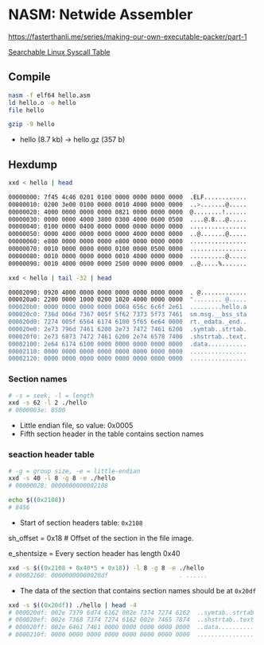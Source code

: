 # NASM: Netwide Assembler

https://fasterthanli.me/series/making-our-own-executable-packer/part-1

[Searchable Linux Syscall Table](https://filippo.io/linux-syscall-table/)


## Compile

```bash
nasm -f elf64 hello.asm
ld hello.o -o hello
file hello
```


```bash
gzip -9 hello
```
- hello (8.7 kb) -> hello.gz (357 b)

## Hexdump

```bash
xxd < hello | head
```
```bash
00000000: 7f45 4c46 0201 0100 0000 0000 0000 0000  .ELF............
00000010: 0200 3e00 0100 0000 0010 4000 0000 0000  ..>.......@.....
00000020: 4000 0000 0000 0000 0821 0000 0000 0000  @........!......
00000030: 0000 0000 4000 3800 0300 4000 0600 0500  ....@.8...@.....
00000040: 0100 0000 0400 0000 0000 0000 0000 0000  ................
00000050: 0000 4000 0000 0000 0000 4000 0000 0000  ..@.......@.....
00000060: e800 0000 0000 0000 e800 0000 0000 0000  ................
00000070: 0010 0000 0000 0000 0100 0000 0500 0000  ................
00000080: 0010 0000 0000 0000 0010 4000 0000 0000  ..........@.....
00000090: 0010 4000 0000 0000 2500 0000 0000 0000  ..@.....%.......
```

```bash
xxd < hello | tail -32 | head
```
```bash
00002090: 0920 4000 0000 0000 0000 0000 0000 0000  . @.............
000020a0: 2200 0000 1000 0200 1020 4000 0000 0000  "........ @.....
000020b0: 0000 0000 0000 0000 0068 656c 6c6f 2e61  .........hello.a
000020c0: 736d 006d 7367 005f 5f62 7373 5f73 7461  sm.msg.__bss_sta
000020d0: 7274 005f 6564 6174 6100 5f65 6e64 0000  rt._edata._end..
000020e0: 2e73 796d 7461 6200 2e73 7472 7461 6200  .symtab..strtab.
000020f0: 2e73 6873 7472 7461 6200 2e74 6578 7400  .shstrtab..text.
00002100: 2e64 6174 6100 0000 0000 0000 0000 0000  .data...........
00002110: 0000 0000 0000 0000 0000 0000 0000 0000  ................
00002120: 0000 0000 0000 0000 0000 0000 0000 0000  ................
```


### Section names

```bash
# -s = seek, -l = length
xxd -s 62 -l 2 ./hello
# 0000003e: 0500
```
- Little endian file, so value: 0x0005
- Fifth section header in the table contains section names


### seaction header table
```bash
# -g = group size, -e = little-endian
xxd -s 40 -l 8 -g 8 -e ./hello
# 00000028: 0000000000002108      

echo $((0x2108))
# 8456
```
- Start of section headers table: `0x2108`

sh_offset = 0x18 # Offset of the section in the file image. 

e_shentsize = Every section header has length 0x40

```bash
xxd -s $((0x2108 + 0x40*5 + 0x18)) -l 8 -g 8 -e ./hello
# 00002260: 00000000000020df                    . ......
```
- The data of the section that contains section names should be at `0x20df`


```bash
xxd -s $((0x20df)) ./hello | head -4
# 000020df: 002e 7379 6d74 6162 002e 7374 7274 6162  ..symtab..strtab
# 000020ef: 002e 7368 7374 7274 6162 002e 7465 7874  ..shstrtab..text
# 000020ff: 002e 6461 7461 0000 0000 0000 0000 0000  ..data..........
# 0000210f: 0000 0000 0000 0000 0000 0000 0000 0000  ................
```
